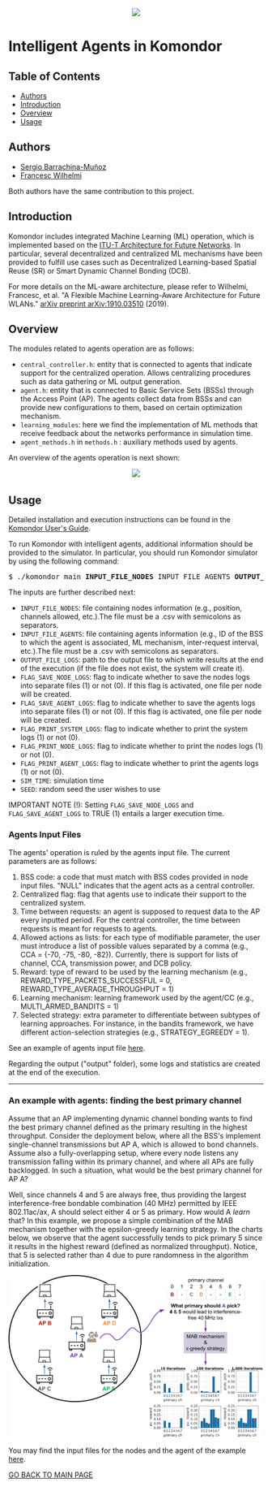 <p align="center"> 
<img src="https://github.com/wn-upf/Komondor/blob/master/Documentation/Other/Images and resources/komondor_logo.png">
</p>

# Intelligent Agents in Komondor

## Table of Contents
- [Authors](#authors)
- [Introduction](#introduction)
- [Overview](#overview)
- [Usage](#usage)

## Authors
* [Sergio Barrachina-Muñoz](https://github.com/sergiobarra)
* [Francesc Wilhelmi](https://github.com/fwilhelmi)

Both authors have the same contribution to this project.

## Introduction

Komondor includes integrated Machine Learning (ML) operation, which is implemented based on the [ITU-T Architecture for Future Networks](https://www.itu.int/en/ITU-T/focusgroups/ml5g/Documents/ML5G-delievrables.pdf). In particular, several decentralized and centralized ML mechanisms have been provided to fulfill use cases such as Decentralized Learning-based Spatial Reuse (SR) or Smart Dynamic Channel Bonding (DCB).

For more details on the ML-aware architecture, please refer to Wilhelmi, Francesc, et al. "A Flexible Machine Learning-Aware Architecture for Future WLANs." [arXiv preprint arXiv:1910.03510](https://arxiv.org/pdf/1910.03510.pdf) (2019).
	
## Overview

The modules related to agents operation are as follows:

* ```central_controller.h```: entity that is connected to agents that indicate support for the centralized operation. Allows centralizing procedures such as data gathering or ML output generation. 
* ```agent.h```: entity that is connected to Basic Service Sets (BSSs) through the Access Point (AP). The agents collect data from BSSs and can provide new configurations to them, based on certain optimization mechanism.
* ```learning_modules```: here we find the implementation of ML methods that receive feedback about the networks performance in simulation time. 
* ```agent_methods.h``` in ```methods.h``` : auxiliary methods used by agents.

An overview of the agents operation is next shown:
<p align="center"> 
<img src="https://github.com/wn-upf/Komondor/blob/master/Documentation/Other/Images and resources/overview_agents.png">
</p>

## Usage

Detailed installation and execution instructions can be found in the [Komondor User's Guide](https://github.com/wn-upf/Komondor/blob/master/Documentation/User%20guide/LaTeX%20files/komondor_user_guide.pdf).

To run Komondor with intelligent agents, additional information should be provided to the simulator. In particular, you should run Komondor simulator by using the following command:

<pre>
$ ./komondor_main <b>INPUT_FILE_NODES</b> INPUT_FILE_AGENTS <b>OUTPUT_FILE_LOGS</b> SIM_CODE <b>FLAG_SAVE_NODE_LOGS</b> FLAG_SAVE_AGENT_LOGS <b>FLAG_PRINT_SYSTEM_LOGS</b> FLAG_PRINT_NODE_LOGS <b>FLAG_PRINT_AGENT_LOGS</b> SIM_TIME <b>SEED</b>
</pre>

The inputs are further described next:
* ```INPUT_FILE_NODES```: file containing nodes information (e.g., position, channels allowed, etc.).The file must be a .csv with semicolons as separators.
* ```INPUT_FILE_AGENTS```: file containing agents information (e.g., ID of the BSS to which the agent is associated, ML mechanism, inter-request interval, etc.).The file must be a .csv with semicolons as separators.
* ```OUTPUT_FILE_LOGS```: path to the output file to which write results at the end of the execution (if the file does not exist, the system will create it).
* ```FLAG_SAVE_NODE_LOGS```: flag to indicate whether to save the nodes logs into separate files (1) or not (0). If this flag is activated, one file per node will be created.
* ```FLAG_SAVE_AGENT_LOGS```: flag to indicate whether to save the agents logs into separate files (1) or not (0). If this flag is activated, one file per node will be created.
* ```FLAG_PRINT_SYSTEM_LOGS```: flag to indicate whether to print the system logs (1) or not (0).
* ```FLAG_PRINT_NODE_LOGS```: flag to indicate whether to print the nodes logs (1) or not (0). 
* ```FLAG_PRINT_AGENT_LOGS```: flag to indicate whether to print the agents logs (1) or not (0). 
* ```SIM_TIME```: simulation time
* ```SEED```: random seed the user wishes to use

IMPORTANT NOTE (!): Setting ```FLAG_SAVE_NODE_LOGS``` and ```FLAG_SAVE_AGENT_LOGS``` to TRUE (1) entails a larger execution time. 

### Agents Input Files

The agents' operation is ruled by the agents input file. The current parameters are as follows:
1) BSS code: a code that must match with BSS codes provided in node input files. "NULL" indicates that the agent acts as a central controller.
2) Centralized flag: flag that agents use to indicate their support to the centralized system.
3) Time between requests: an agent is supposed to request data to the AP every inputted period. For the central controller, the time between requests is meant for requests to agents.
4) Allowed actions as lists: for each type of modifiable parameter, the user must introduce a list of possible values separated by a comma (e.g., CCA = {-70, -75, -80, -82}). Currently, there is support for lists of channel, CCA, transmission power, and DCB policy.
5) Reward: type of reward to be used by the learning mechanism (e.g., REWARD_TYPE_PACKETS_SUCCESSFUL = 0, REWARD_TYPE_AVERAGE_THROUGHPUT = 1)
6) Learning mechanism: learning framework used by the agent/CC (e.g., MULTI_ARMED_BANDITS = 1)
7) Selected strategy: extra parameter to differentiate between subtypes of learning approaches. For instance, in the bandits framework, we have different action-selection strategies (e.g., STRATEGY_EGREEDY = 1).

See an example of agents input file [here](https://github.com/wn-upf/Komondor/blob/master/Code/input/input_example/agents.csv).

Regarding the output ("output" folder), some logs and statistics are created at the end of the execution.

------
### An example with agents: finding the best primary channel

Assume that an AP implementing dynamic channel bonding wants to find the best primary channel defined as the primary resulting in the highest throughput. Consider the deployment below, where all the BSS's implement single-channel transmissions but AP A, which is allowed to bond channels. Assume also a fully-overlapping setup, where every node listens any transmission falling within its primary channel, and where all APs are fully backlogged. In such a situation, what would be the best primary channel for AP A?

Well, since channels 4 and 5 are always free, thus providing the largest interference-free bondable combination (40 MHz) permitted by IEEE 802.11ac/ax, A should select either 4 or 5 as primary. How would A *learn* that? In this example, we propose a simple combination of the MAB mechanism together with the epsilon-greedy learning strategy. In the charts below, we observe that the agent successfully tends to pick primary 5 since it results in the highest reward (defined as normalized throughput). Notice, that 5 is selected rather than 4 due to pure randomness in the algorithm initialization.

<p align="center"> 
<img src="https://github.com/wn-upf/Komondor/blob/master/Documentation/Other/Images and resources/example_primary_channel_eps_greedy.png">
</p>

You may find the input files for the nodes and the agent of the example [here](https://github.com/wn-upf/Komondor/blob/master/Code/input/input_mab_example).

[GO BACK TO MAIN PAGE](https://github.com/wn-upf/Komondor)

